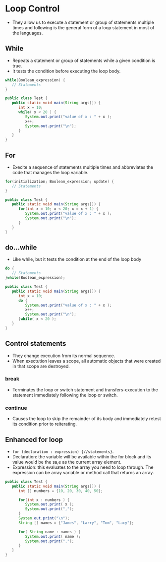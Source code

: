 # Loop Control

- They allow us to execute a statement or group of statements multiple times and following is the general form of a loop statement in most of the languages.

## While

- Repeats a statement or group of statements while a given condition is true.
- It tests the condition before executing the loop body.

```Java
while(Boolean_expression) {
   // Statements
}
```

```Java
public class Test {
   public static void main(String args[]) {
      int x = 10;
      while( x < 20 ) {
         System.out.print("value of x : " + x );
         x++;
         System.out.print("\n");
      }
   }
}
```
## For

- Execite a sequence of statements multiple times and abbreviates the code that manages the loop variable.

```Java
for(initialization; Boolean_expression; update) {
   // Statements
}
```
```Java
public class Test {
   public static void main(String args[]) {
      for(int x = 10; x < 20; x = x + 1) {
         System.out.print("value of x : " + x );
         System.out.print("\n");
      }
   }
}
```
## do...while

- Like while, but it tests the condition at the end of the loop body
```Java
do {
   // Statements
}while(Boolean_expression);
```
```Java
public class Test {
   public static void main(String args[]) {
      int x = 10;
      do {
         System.out.print("value of x : " + x );
         x++;
         System.out.print("\n");
      }while( x < 20 );
   }
}
```
## Control statements

- They change execution from its normal sequence.
- When exectution leaves a scope, all automatic objects that were created in that scope are destroyed.

### break

- Terminates the loop or switch statement and transfers-execution to the statement immediately following the loop or switch.

### continue

- Causes the loop to skip the remainder of its body and immediately retest its condition prior to reiterating.

## Enhanced for loop
- `for (declaration : expression) {//statements}`.
- Declaration: the variable will be available within the for block and its value would be the sa,e as the current array element.
- Expression: this evaluates to the array you need to loop through. The expression can be array variable or method call that returns an array.

```Java
public class Test {
   public static void main(String args[]) {
      int [] numbers = {10, 20, 30, 40, 50};

      for(int x : numbers ) {
         System.out.print( x );
         System.out.print(",");
      }
      System.out.print("\n");
      String [] names = {"James", "Larry", "Tom", "Lacy"};

      for( String name : names ) {
         System.out.print( name );
         System.out.print(",");
      }
   }
}
```
